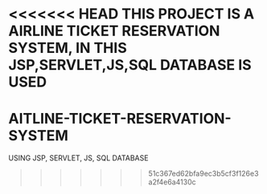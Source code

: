 <<<<<<< HEAD
THIS PROJECT IS A AIRLINE TICKET RESERVATION SYSTEM,
IN THIS  JSP,SERVLET,JS,SQL DATABASE IS USED
=======
# AITLINE-TICKET-RESERVATION-SYSTEM
USING JSP, SERVLET, JS, SQL DATABASE
>>>>>>> 51c367ed62bfa9ec3b5cf3f126e3a2f4e6a4130c

